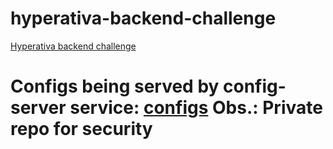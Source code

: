 # hyperativa-backend-challenge
[Hyperativa backend challenge](https://github.com/hyperativa/back-end)

# Configs being served by config-server service: [configs](https://github.com/Hachibitz/hyperativa-backend-challenge-configs) Obs.: Private repo for security
